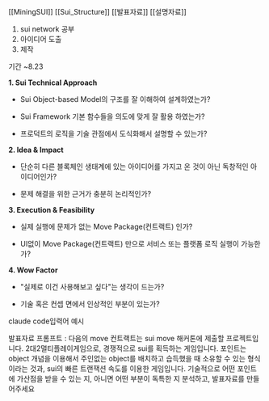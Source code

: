 

[[MiningSUI]]
[[Sui_Structure]]
[[발표자료]]
[[설명자료]]

1. sui network 공부
2. 아이디어 도출
3. 제작

기간 ~8.23

​**1. Sui Technical Approach**

- ​Sui Object-based Model의 구조를 잘 이해하여 설계하였는가?
    
- ​Sui Framework 기본 함수들을 의도에 맞게 잘 활용 하였는가?
    
- ​프로덕트의 로직을 기술 관점에서 도식화해서 설명할 수 있는가?
    

​**2. Idea & Impact**

- ​단순히 다른 블록체인 생태계에 있는 아이디어를 가지고 온 것이 아닌 독창적인 아이디어인가?
    
- ​문제 해결을 위한 근거가 충분히 논리적인가?
    

​**3. Execution & Feasibility**

- ​실제 실행에 문제가 없는 Move Package(컨트랙트) 인가?
    
- ​UI없이 Move Package(컨트랙트) 만으로 서비스 또는 플랫폼 로직 실행이 가능한가?
    

​**4. Wow Factor**

- ​"실제로 이건 사용해보고 싶다"는 생각이 드는가?
    
- ​기술 혹은 컨셉 면에서 인상적인 부분이 있는가?


claude code입력어 예시


발표자료 프롬프트 :
다음의 move 컨트랙트는 sui move 해커톤에 제출할 프로젝트입니다. 2대2멀티플레이게임으로, 경쟁적으로 sui를 획득하는 게임입니다. 포인트는 object 개념을 이용해서 주인없는 object를 배치하고 습득했을 때 소유할 수 있는 형식이라는 것과, sui의 빠른 트랜잭션 속도를 이용한 게임입니다. 기술적으로 어떤 포인트에 가산점을 받을 수 있는 지, 아니면 어떤 부분이 독특한 지 분석하고, 발표자료를 만들어주세요